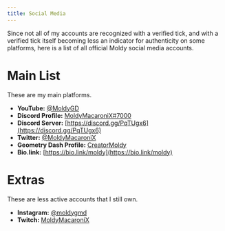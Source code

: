 ```yaml
---
title: Social Media
---
```


Since not all of my accounts are recognized with a verified tick, and with a verified tick itself becoming less an indicator for authenticity on some platforms, here is a list of all official Moldy social media accounts.

# Main List

These are my main platforms.

* **YouTube:** [@MoldyGD](https://youtube.com/@MoldyGD)
* **Discord Profile:** [MoldyMacaroniX#7000](https://discordapp.com/users/328660527699984394)
* **Discord Server:** [https://discord.gg/PqTUgx6](https://discord.gg/PqTUgx6)
* **Twitter:** [@MoldyMacaroniX](https://twitter.com/MoldyMacaroniX)
* **Geometry Dash Profile:** [CreatorMoldy](https://gdbrowser.com/u/CreatorMoldy)
* **Bio.link:** [https://bio.link/moldy](https://bio.link/moldy)

# Extras

These are less active accounts that I still own.

* **Instagram:** [@moldygmd](https://www.instagram.com/moldygmd/)
* **Twitch:** [MoldyMacaroniX](https://www.twitch.tv/moldymacaronix)